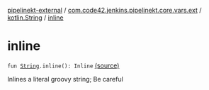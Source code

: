 [pipelinekt-external](../../index.md) / [com.code42.jenkins.pipelinekt.core.vars.ext](../index.md) / [kotlin.String](index.md) / [inline](./inline.md)

# inline

`fun `[`String`](https://kotlinlang.org/api/latest/jvm/stdlib/kotlin/-string/index.html)`.inline(): Inline` [(source)](https://github.com/code42/pipelinekt/tree/master/core/src/main/kotlin/com/code42/jenkins/pipelinekt/core/vars/ext/Ext.kt#L29)

Inlines a literal groovy string; Be careful

